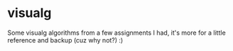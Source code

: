 # visualg
Some visualg algorithms from a few assignments I had, it's more for a little reference and backup (cuz why not?) :) 
